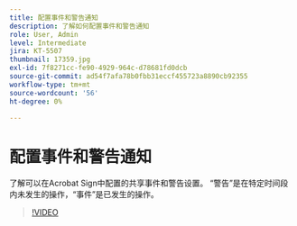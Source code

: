 ```yaml
---
title: 配置事件和警告通知
description: 了解如何配置事件和警告通知
role: User, Admin
level: Intermediate
jira: KT-5507
thumbnail: 17359.jpg
exl-id: 7f8271cc-fe90-4929-964c-d78681fd0dcb
source-git-commit: ad54f7afa78b0fbb31eccf455723a8890cb92355
workflow-type: tm+mt
source-wordcount: '56'
ht-degree: 0%

---
```


# 配置事件和警告通知

了解可以在Acrobat Sign中配置的共享事件和警告设置。 “警告”是在特定时间段内未发生的操作，“事件”是已发生的操作。

>[!VIDEO](https://video.tv.adobe.com/v/343589?quality=12&learn=on&hidetitle=true)
